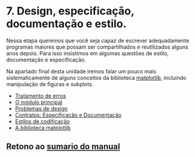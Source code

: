# 7. Design, especificação, documentação e estilo.

Nessa etapa queremos que você seja capaz de escrever adequadamente programas maiores que possam ser compartilhados e reutilizados alguns anos depois. Para isso insistimos em algumas questões de estilo, documentação e especificação.

Na apartado final desta unidade iremos falar um pouco mais sistematicamente de alguns conceitos da biblioteca [matplotlib](https://matplotlib.org/), incluindo manipulação de figuras e subplots.

* [Tratamento de erros](/Notas/05_Matplotlib/01_Excepcoes.md)
* [O módulo principal](/Notas/05_Matplotlib/02_Module_principal.md)
* [Problemas de design](/Notas/05_Matplotlib/03_Flexibilidade.md)
* [Contratos: Especificação e Documentação](/Notas/05_Matplotlib/04_Especificacao_e_Documentacao.md)
* [Estilos de codificação](/Notas/05_Matplotlib/05_Estilo.md)
* [A biblioteca matplotlib](/Notas/05_Matplotlib/06_Matplotlib.md)

## Retono ao [sumario do manual](./../Conteudo.md)